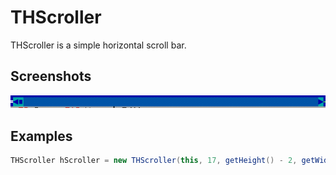THScroller
==========

THScroller is a simple horizontal scroll bar.

Screenshots
-----------

![hscroller_1](uploads/bb0fe3a81ef2debcc2a6deb7efc59be5/hscroller_1.png)

Examples
--------

```Java
THScroller hScroller = new THScroller(this, 17, getHeight() - 2, getWidth() - 20);
```

